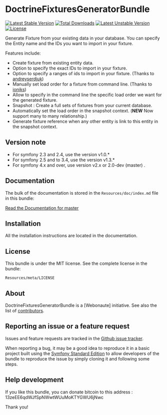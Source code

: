DoctrineFixturesGeneratorBundle
===============================
[![Latest Stable Version](https://poser.pugx.org/webonaute/doctrine-fixtures-generator-bundle/v/stable.svg)](https://packagist.org/packages/webonaute/doctrine-fixtures-generator-bundle) [![Total Downloads](https://poser.pugx.org/webonaute/doctrine-fixtures-generator-bundle/downloads.svg)](https://packagist.org/packages/webonaute/doctrine-fixtures-generator-bundle) [![Latest Unstable Version](https://poser.pugx.org/webonaute/doctrine-fixtures-generator-bundle/v/unstable.svg)](https://packagist.org/packages/webonaute/doctrine-fixtures-generator-bundle) [![License](https://poser.pugx.org/webonaute/doctrine-fixtures-generator-bundle/license.svg)](https://packagist.org/packages/webonaute/doctrine-fixtures-generator-bundle)

Generate Fixture from your existing data in your database. You can specify the Entity name and the IDs you want to import in your fixture.

Features include:

- Create fixture from existing entity data.
- Option to specify the exact IDs to import in your fixture.
- Option to specify a ranges of ids to import in your fixture. (Thanks to [andreyserdjuk](https://github.com/andreyserdjuk))
- Manually set load order for a fixture from command line. (Thanks to [ioniks](https://github.com/ioniks))
- Allow to specify in the command line the specific load order we want for the generated fixture.
- Snapshot : Create a full sets of fixtures from your current database.
- Automatically set the load order in the snapshot context. (**NEW** Now support many to many relationship.)
- Generate fixture reference when any other entity is link to this entity in the snapshot context.

Version note
-------------

- For symfony 2.3 and 2.4, use the version v1.0.*
- For symfony 2.5 and to 3.4, use the version v1.3.*
- For symfony 4.x and over, use version v2.x or 2.0-dev (master) .

Documentation
-------------

The bulk of the documentation is stored in the `Resources/doc/index.md`
file in this bundle:

[Read the Documentation for master](https://github.com/Webonaute/DoctrineFixturesGeneratorBundle/blob/master/Resources/doc/index.md)

Installation
------------

All the installation instructions are located in the documentation.

License
-------

This bundle is under the MIT license. See the complete license in the bundle:

    Resources/meta/LICENSE

About
-----

DoctrineFixturesGeneratorBundle is a [Webonaute] initiative.
See also the list of [contributors](https://github.com/Webonaute/DoctrineFixturesGeneratorBundle/contributors).

Reporting an issue or a feature request
---------------------------------------

Issues and feature requests are tracked in the [Github issue tracker](https://github.com/Webonaute/DoctrineFixturesGeneratorBundle/issues).

When reporting a bug, it may be a good idea to reproduce it in a basic project
built using the [Symfony Standard Edition](https://github.com/symfony/symfony-standard)
to allow developers of the bundle to reproduce the issue by simply cloning it
and following some steps.

Help development
----------------

If you like this bundle, you can donate bitcoin to this address : 13zeEE6qdWJfSpNWwtWUuMoKTYGWU6jNwc

Thank you!
